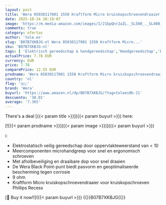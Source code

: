 ```yaml
---
layout: post
title: 'Wera 05030117001 1550 Kraftform Micro kruiskopschroevendraaier  PH 000 x 40 mm'
date: 2025-10-24 20:19:07
image: 'https://m.media-amazon.com/images/I/21bpQnr2aZL._SL500_._SL400_.jpg'
comments: true
category: ofertas
author: 'tole.es'
slug: 'B07B7XKBJG-nl Wera 05030117001 1550 Kraftform Micro...'
sku: 'B07B7XKBJG-nl'
tags: [ 'Elektrisch gereedschap & handgereedschap','Handgereedschap','Handschroevendraaiers','Klussen & gereedschap','Schroevendraaiers & moersleutels','wera','🇳🇱', ]
actualPrice: 7.78 EUR
currency: EUR
price: 7.78
comparePrice: 12.55 EUR
prodname: 'Wera 05030117001 1550 Kraftform Micro kruiskopschroevendraaier  PH 000 x 40 mm'
country: 'nl'
flag: '🇳🇱'
brand: 'Wera'
buyurl: 'https://www.amazon.nl/dp/B07B7XKBJG/?tag=tolees0b-21'
descuento: '38.01'
average: '7.365'
---
```


There's a deal [{{< param title >}}]({{< param buyurl >}})  here:

[![{{< param prodname >}}]({{< param image >}})]({{< param buyurl >}})

ℹ️:

- Elektrostatisch veilig gereedschap door oppervlakteweerstand van < 10
- Meercomponenten microhandgreep voor snel en ergonomisch schroeven
- Met afrolbeveiliging en draaibare dop voor snel draaien
- De Wera Black Point-punt biedt pasvorm en geoptimaliseerde bescherming tegen corrosie
- 9 ohm
- Kraftform Micro kruiskopschroevendraaier voor kruiskopschroeven Phillips Recess

[🛒 Buy it now!!]({{< param buyurl >}})
{{<world>}}B07B7XKBJG{{</world>}}
